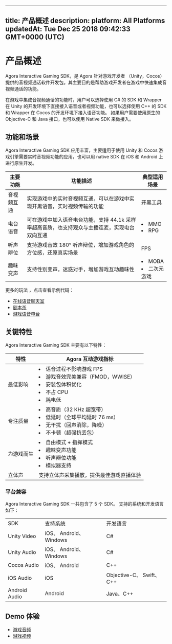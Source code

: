 
---
title: 产品概述
description: 
platform: All Platforms
updatedAt: Tue Dec 25 2018 09:42:33 GMT+0000 (UTC)
---
# 产品概述
Agora Interactive Gaming SDK，是 Agora 针对游戏开发者 （Unity，Cocos）提供的音视频通话软件开发包。其主要目的是帮助游戏开发者在游戏中快速集成音视频通话的功能。

在游戏中集成音视频通话的功能时，用户可以选择使用 C# 的 SDK 和 Wrapper 在 Unity 的开发环境下直接接入语音或者视频功能，也可以选择使用 C++ 的 SDK 和 Wrapper 在 Cocos 的开发环境下接入语音功能。 如果用户需要使用原生的 Objective-C 和 Java 接口，也可以使用 Native SDK 来做接入。


## 功能和场景

Agora Interactive Gaming SDK 应用丰富，主要适用于使用 Unity 和 Cocos 游戏引擎需要实时音视频功能的应用，也可以用 native SDK 在 iOS 和 Android 上进行原生开发。

| 主要功能   | 功能描述                                                     | 典型适用场景           |
| ---------- | ------------------------------------------------------------ | ---------------------- |
| 音视频互通 | 实现游戏中的实时音视频互通，可以在游戏中实现开黑语音，实时视频传输的功能 | 开黑工具               |
| 电台语音   | 可在游戏中加入语音电台功能，支持 44.1k 采样率超高音质，也支持观众与主播连麦，实现电台双向互通 | <li>MMO<li>RPG         |
| 听声辨位   | 支持游戏音效 180° 听声辩位，增加游戏角色的方位感，还原真实场景 | FPS                    |
| 趣味变声   | 支持性别变声，迷惑对手，增加游戏互动趣味性                   | <li>MOBA<li>二次元游戏 |

更多的玩法 ，点击查看示例代码：

* [在线语音聊天室](https://github.com/AgoraIO-Usecase/Chatroom)
* [剧本杀](https://github.com/AgoraIO-Usecase/Murder-Mystery-Game)
* [游戏语音电台](https://docs.agora.io/cn/2.3.1/product/Interactive%20Gaming/Solutions/game_radio_android?platform=Unity%20(Android))

## 关键特性

Agora Interactive Gaming SDK 主要有以下特性：


| 特性       | Agora 互动游戏指标                                           |
| ---------- | ------------------------------------------------------------ |
| 最低影响   | <li>语音过程不影响游戏 FPS<li>游戏音效完美兼容（FMOD，WWISE）<li>安装包体积优化<li>不占 CPU<li>耗电低 |
| 专注质量   | <li>高音质（32 KHz 超宽带）<li>低延时（全球平均延时 76 ms）<li>无干扰（回声消除，降噪）<li>不卡顿（超强抗丢包） |
| 为游戏而生 | <li>自由模式 + 指挥模式<li>趣味变声功能<li>听声辨位功能<li>模拟器支持 |
| 立体声     | 支持立体声采集播放，提供最佳游戏直播体验                     |


### 平台兼容
	
Agora Interactive Gaming SDK 一共包含了 5 个 SDK。 支持的系统和开发语言如下：

<table>
<colgroup>
<col/>
<col/>
<col/>
</colgroup>
<tbody>
<tr><td>SDK</td>
<td>支持系统</td>
<td>开发语言</td>
</tr>
<tr><td>Unity Video</td>
<td>iOS、 Android、 Windows</td>
<td>C#</td>
</tr>
<tr><td>Unity Audio</td>
<td>iOS、 Android、 Windows</td>
<td>C#</td>
</tr>
<tr><td>Cocos Audio</td>
<td>iOS、 Android</td>
<td>C++</td>
</tr>
<tr><td>iOS Audio</td>
<td>iOS</td>
<td>Objective-C、 Swift、C++</td>
</tr>
<tr><td>Android Audio</td>
<td>Android</td>
<td>Java、C++</td>
</tr>
</tbody>
</table>

## Demo 体验

* [游戏音频](https://github.com/AgoraIO/Voice-Call-for-Mobile-Gaming)
* [游戏视频](https://github.com/AgoraIO/Video-Call-for-Mobile-Gaming)


